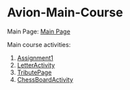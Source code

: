 # Avion-Main-Course

Main Page:
  <a href="https://rayleigh17.github.io/Avion-Main-Course/" target="blank">Main Page</a>

Main course activities:
  1. <a href="https://rayleigh17.github.io/Avion-Main-Course/Assignment1/index.html" target="_blank">Assignment1</a>
  2. <a href="https://rayleigh17.github.io/Avion-Main-Course/LetterActivity/index.html" target="_blank">LetterActivity</a>
  3. <a href="https://rayleigh17.github.io/Avion-Main-Course/TributePage/index.html" target="_blank">TributePage</a>
  4. <a href="https://rayleigh17.github.io/Avion-Main-Course/ChessBoardActivity/index.html" target="_blank">ChessBoardActivity</a>
